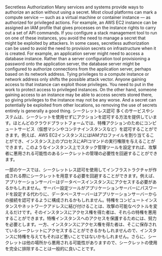 Secretless Authorization Many services and systems provide ways to authorize an action without using a secret. Most cloud platforms can mark a compute service — such as a virtual machine or container instance — as authorized for privileged actions. For example, an AWS EC2 instance can be assigned an IAM profile that gives processes on the instance rights to carry out a set of API commands. If you configure a stack management tool to run on one of these instances, you avoid the need to manage a secret that might be exploited by attackers. In some cases, secretless authorization can be used to avoid the need to provision secrets on infrastructure when it is created. For example, an application server might need to access a database instance. Rather than a server configuration tool provisioning a password onto the application server, the database server might be configured to authorize connections from the application server, perhaps based on its network address. Tying privileges to a compute instance or network address only shifts the possible attack vector. Anyone gaining access to that instance can exploit those privileges. You need to put in the work to protect access to privileged instances. On the other hand, someone gaining access to an instance may be able to access secrets stored there, so giving privileges to the instance may not be any worse. And a secret can potentially be exploited from other locations, so removing the use of secrets entirely is generally a good thing.
シークレットレス認可 多くのサービスやシステムは、シークレットを使用せずにアクションを認可する方法を提供しています。ほとんどのクラウドプラットフォームでは、特権アクションのためにコンピュートサービス（仮想マシンやコンテナインスタンスなど）を認可することができます。例えば、AWS EC2インスタンスにはIAMプロファイルを割り当てることができ、インスタンス上のプロセスにAPIコマンドの実行権限を与えることができます。このようなインスタンス上でスタック管理ツールを設定すれば、攻撃者に悪用される可能性のあるシークレットの管理の必要性を回避することができます。

一部のケースでは、シークレットレス認可を使用してインフラストラクチャが作成される際にシークレットを用意する必要を回避することができます。例えば、アプリケーションサーバーはデータベースインスタンスにアクセスする必要があるかもしれません。サーバー設定ツールがアプリケーションサーバーにパスワードを設定する代わりに、データベースサーバーはアプリケーションサーバーからの接続を認可するように構成されるかもしれません。特権をコンピュートインスタンスやネットワークアドレスに結び付けることは、攻撃の可能なベクトルを変えるだけです。そのインスタンスにアクセス権を得た者は、それらの特権を悪用することができます。特権インスタンスへのアクセスを保護するためには、努力を必要とします。一方、インスタンスにアクセス権を得た者は、そこに保存されているシークレットにアクセスすることができるかもしれませんので、インスタンスに特権を与えてもそれほど悪いことではないかもしれません。さらに、シークレットは他の場所から悪用される可能性がありますので、シークレットの使用を完全に排除することは一般的に良いことです。
